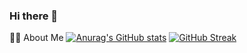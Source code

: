 ### Hi there 👋

<!--
**mertcomertt/mertcomertt** is a ✨ _special_ ✨ repository because its `README.md` (this file) appears on your GitHub profile.

Here are some ideas to get you started:

- 🔭 I’m currently working on ...
- 🌱 I’m currently learning ...
- 👯 I’m looking to collaborate on ...
- 🤔 I’m looking for help with ...
- 💬 Ask me about ...
- 📫 How to reach me: ...
- 😄 Pronouns: ...
- ⚡ Fun fact: ...
-->
👨‍💻 About Me
[![Anurag's GitHub stats](https://github-readme-stats.vercel.app/api?username=mertcomertt)](https://github.com/anuraghazra/github-readme-stats) [![GitHub Streak](https://github-readme-streak-stats.herokuapp.com/?user=mertcomertt&theme=default)](https://git.io/streak-stats)
